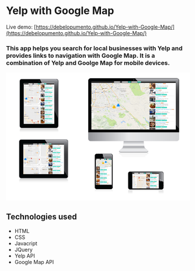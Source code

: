 # Yelp with Google Map


Live demo: [https://debelopumento.github.io/Yelp-with-Google-Map/](https://debelopumento.github.io/Yelp-with-Google-Map/)


### This app helps you search for local businesses with Yelp and provides links to navigation with Google Map. It is a combination of Yelp and Goolge Map for mobile devices.

![Screen Capture](https://github.com/debelopumento/Yelp-with-Google-Map/blob/master/screenCaptures.jpg)

## Technologies used
* HTML
* CSS
* Javacript
* JQuery
* Yelp API
* Google Map API
